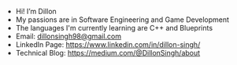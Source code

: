 - Hi! I’m Dillon
- My passions are in Software Engineering and Game Development
- The languages I'm currently learning are C++ and Blueprints
- Email: dillonsingh98@gmail.com 
- LinkedIn Page: https://www.linkedin.com/in/dillon-singh/
- Technical Blog: https://medium.com/@DillonSingh/about

<!---
DillonSingh/DillonSingh is a ✨ special ✨ repository because its `README.md` (this file) appears on your GitHub profile.
You can click the Preview link to take a look at your changes.
--->
